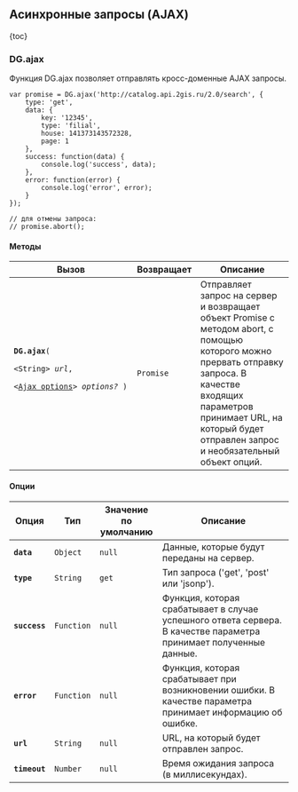 ## Асинхронные запросы (AJAX)

{toc}

### DG.ajax

Функция DG.ajax позволяет отправлять кросс-доменные AJAX запросы.

    var promise = DG.ajax('http://catalog.api.2gis.ru/2.0/search', {
        type: 'get',
        data: {
            key: '12345',
            type: 'filial',
            house: 141373143572328,
            page: 1
        },
        success: function(data) {
            console.log('success', data);
        },
        error: function(error) {
            console.log('error', error);
        }
    });

    // для отмены запроса:
    // promise.abort();

#### Методы

<table>
    <thead>
        <tr>
            <th>Вызов</th>
            <th>Возвращает</th>
            <th>Описание</th>
        </tr>
    </thead>
    <tbody>
        <tr>
            <td><code><b>DG.ajax</b>(
                <nobr>&lt;String&gt; <i>url</i>,</nobr>
                <nobr>&lt;<a href="#опции">Ajax options</a>&gt; <i>options?</i> )</nobr>
            </code></td>
            <td><code>Promise</code></td>
            <td>Отправляет запрос на сервер и возвращает объект Promise с методом abort, с помощью
                которого можно прервать отправку запроса. В качестве входящих параметров принимает URL,
                на который будет отправлен запрос и необязательный объект опций.</td>
        </tr>
    </tbody>
</table>

#### Опции

<table>
    <thead>
        <tr>
            <th>Опция</th>
            <th>Тип</th>
            <th>Значение<br>по умолчанию</th>
            <th>Описание</th>
        </tr>
    </thead>
    <tbody>
        <tr>
            <td><code><b>data</b></code></td>
            <td><code>Object</code></td>
            <td><code>null</code></td>
            <td>Данные, которые будут переданы на сервер.</td>
        </tr>
        <tr>
            <td><code><b>type</b></code></td>
            <td><code>String</code></td>
            <td><code>get</code></td>
            <td>Тип запроса ('get', 'post' или 'jsonp').</td>
        </tr>
        <tr>
            <td><code><b>success</b></code></td>
            <td><code>Function</code></td>
            <td><code>null</code></td>
            <td>Функция, которая срабатывает в случае успешного ответа сервера.
                В качестве параметра принимает полученные данные.</td>
        </tr>
        <tr>
            <td><code><b>error</b></code></td>
            <td><code>Function</code></td>
            <td><code>null</code></td>
            <td>Функция, которая срабатывает при возникновении ошибки.
                В качестве параметра принимает информацию об ошибке.</td>
        </tr>
        <tr>
            <td><code><b>url</b></code></td>
            <td><code>String</code></td>
            <td><code>null</code></td>
            <td>URL, на который будет отправлен запрос.</td>
        </tr>
        <tr>
            <td><code><b>timeout</b></code></td>
            <td><code>Number</code></td>
            <td><code>null</code></td>
            <td>Время ожидания запроса (в миллисекундах).</td>
        </tr>
    </tbody>
</table>
